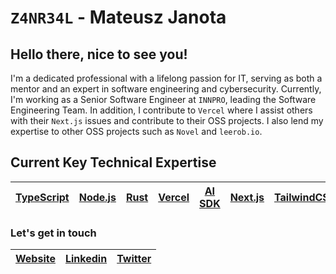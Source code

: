 # `Z4NR34L` - Mateusz Janota
## Hello there, nice to see you!

I'm a dedicated professional with a lifelong passion for IT, serving as both a mentor and an expert in software engineering and cybersecurity. Currently, I'm working as a Senior Software Engineer at `INNPRO`, leading the Software Engineering Team. In addition, I contribute to `Vercel` where I assist others with their `Next.js` issues and contribute to their OSS projects. I also lend my expertise to other OSS projects such as `Novel` and `leerob.io`.

## Current Key Technical Expertise

| [TypeScript](https://www.typescriptlang.org/) | [Node.js](https://nodejs.org/) | [Rust](https://www.rust-lang.org/) | [Vercel](https://vercel.com) | [AI SDK](https://sdk.vercel.ai) | [Next.js](https://nextjs.org/) | [TailwindCSS](https://tailwindcss.com/) |
| ---- | ---- | ---- | ---- | ---- | ---- | ---- |

### Let's get in touch

| [Website](https://www.zanreal.net) | [Linkedin](https://www.linkedin.com/in/zanreal/) | [Twitter](https://twitter.com/z4nr34l) |
| ------ | ------- | -------- |
